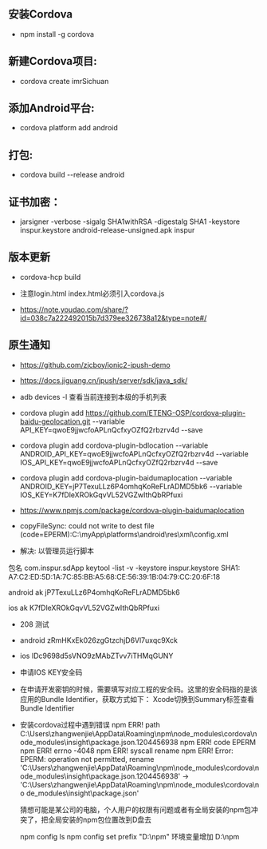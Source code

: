 ## 安装Cordova
- npm install -g cordova

## 新建Cordova项目:
- cordova create imrSichuan

## 添加Android平台:
- cordova platform add android

## 打包:
- cordova build --release android

## 证书加密：
- jarsigner -verbose -sigalg SHA1withRSA -digestalg SHA1 -keystore inspur.keystore android-release-unsigned.apk inspur




## 版本更新
- cordova-hcp build
- 注意login.html index.html必须引入cordova.js



- https://note.youdao.com/share/?id=038c7a222492015b7d379ee326738a12&type=note#/

## 原生通知
- https://github.com/zjcboy/ionic2-jpush-demo
- https://docs.jiguang.cn/jpush/server/sdk/java_sdk/

- adb devices -l 查看当前连接到本级的手机列表

- cordova plugin add https://github.com/ETENG-OSP/cordova-plugin-baidu-geolocation.git --variable API_KEY=qwoE9jjwcfoAPLnQcfxyOZfQ2rbzrv4d --save

- cordova plugin add cordova-plugin-bdlocation --variable ANDROID_API_KEY=qwoE9jjwcfoAPLnQcfxyOZfQ2rbzrv4d --variable IOS_API_KEY=qwoE9jjwcfoAPLnQcfxyOZfQ2rbzrv4d --save

- cordova plugin add cordova-plugin-baidumaplocation --variable ANDROID_KEY=jP7TexuLLz6P4omhqKoReFLrADMD5bk6  --variable IOS_KEY=K7fDleXROkGqvVL52VGZwIthQbRPfuxi

- https://www.npmjs.com/package/cordova-plugin-baidumaplocation


- copyFileSync: could not write to dest file (code=EPERM):C:\myApp\platforms\android\res\xml\config.xml
- 解决: 以管理员运行脚本


包名 com.inspur.sdApp
keytool -list -v -keystore inspur.keystore
SHA1: A7:C2:ED:5D:1A:7C:85:BB:A5:68:CE:56:39:1B:04:79:CC:20:6F:18

android ak
jP7TexuLLz6P4omhqKoReFLrADMD5bk6

ios ak
K7fDleXROkGqvVL52VGZwIthQbRPfuxi

- 208 测试
- android zRmHKxEk026zgGtzchjD6Vl7uxqc9Xck
- ios IDc9698d5sVNO9zMAbZTvv7iTHMqGUNY

- 申请IOS KEY安全码
- 在申请开发密钥的时候，需要填写对应工程的安全码。这里的安全码指的是该应用的Bundle Identifier，获取方式如下： Xcode切换到Summary标签查看Bundle Identifier

- 安装cordova过程中遇到错误
	npm ERR! path C:\Users\zhangwenjie\AppData\Roaming\npm\node_modules\cordova\node_modules\insight\package.json.1204456938
	npm ERR! code EPERM
	npm ERR! errno -4048
	npm ERR! syscall rename
	npm ERR! Error: EPERM: operation not permitted, rename 'C:\Users\zhangwenjie\AppData\Roaming\npm\node_modules\cordova\node_modules\insight\package.json.1204456938' -> 'C:\Users\zhangwenjie\AppData\Roaming\npm\node_modules\cordova\no
	de_modules\insight\package.json'

	猜想可能是某公司的电脑，个人用户的权限有问题或者有全局安装的npm包冲突了，把全局安装的npm包位置改到D盘去

	npm config ls
	npm config set prefix "D:\\npm"
	环境变量增加 D:\npm